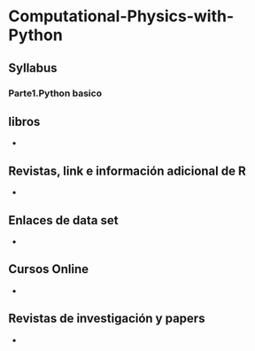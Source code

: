 # Computational-Physics-with-Python

## Syllabus
  ### Parte1.Python basico

## libros
* 

## Revistas, link e información adicional de R
* 

## Enlaces de data set
* 

## Cursos Online
*

## Revistas de investigación y papers
* 
